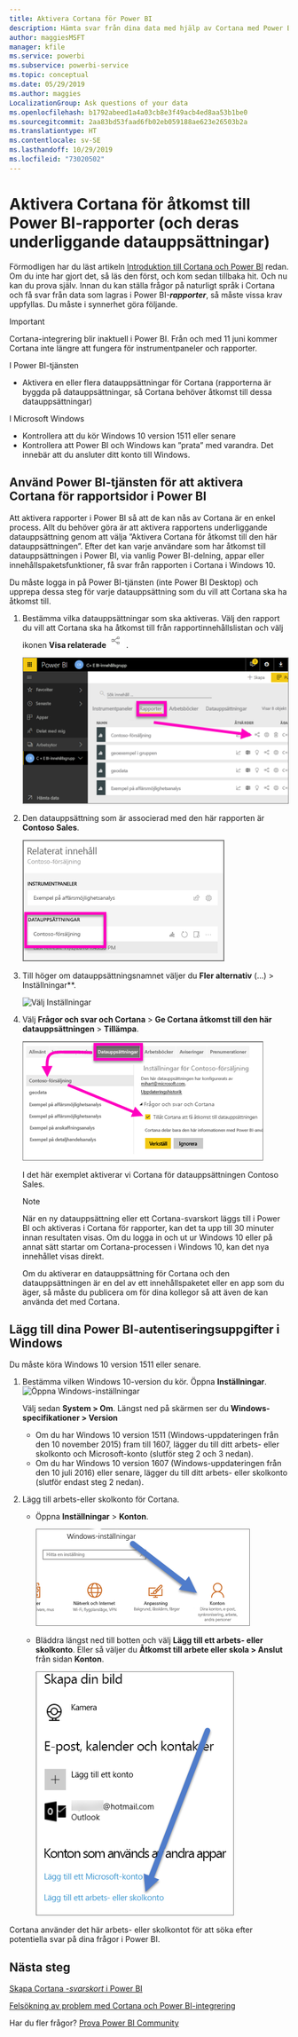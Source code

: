 ```yaml
---
title: Aktivera Cortana för Power BI
description: Hämta svar från dina data med hjälp av Cortana med Power BI. Aktivera Cortana för varje Power BI-datauppsättning och aktivera sedan Cortana så att hon får åtkomst till dina datauppsättningar från Windows-enheter.
author: maggiesMSFT
manager: kfile
ms.service: powerbi
ms.subservice: powerbi-service
ms.topic: conceptual
ms.date: 05/29/2019
ms.author: maggies
LocalizationGroup: Ask questions of your data
ms.openlocfilehash: b1792abeed1a4a03cb8e3f49acb4ed8aa53b1be0
ms.sourcegitcommit: 2aa83bd53faad6fb02eb059188ae623e26503b2a
ms.translationtype: HT
ms.contentlocale: sv-SE
ms.lasthandoff: 10/29/2019
ms.locfileid: "73020502"
---
```

# <a name="enable-cortana-to-access-power-bi-reports-and-their-underlying-datasets"></a>Aktivera Cortana för åtkomst till Power BI-rapporter (och deras underliggande datauppsättningar)
Förmodligen har du läst artikeln [Introduktion till Cortana och Power BI](service-cortana-intro.md) redan. Om du inte har gjort det, så läs den först, och kom sedan tillbaka hit. Och nu kan du prova själv.  Innan du kan ställa frågor på naturligt språk i Cortana och få svar från data som lagras i Power BI-***rapporter***, så måste vissa krav uppfyllas. Du måste i synnerhet göra följande.

> [!IMPORTANT]
> Cortana-integrering blir inaktuell i Power BI. Från och med 11 juni kommer Cortana inte längre att fungera för instrumentpaneler och rapporter.

I Power BI-tjänsten

* Aktivera en eller flera datauppsättningar för Cortana (rapporterna är byggda på datauppsättningar, så Cortana behöver åtkomst till dessa datauppsättningar)

I Microsoft Windows

* Kontrollera att du kör Windows 10 version 1511 eller senare
* Kontrollera att Power BI och Windows kan ”prata” med varandra. Det innebär att du ansluter ditt konto till Windows.

## <a name="use-power-bi-service-to-enable-cortana-to-access-report-pages-in-power-bi"></a>Använd Power BI-tjänsten för att aktivera Cortana för rapportsidor i Power BI
Att aktivera rapporter i Power BI så att de kan nås av Cortana är en enkel process.  Allt du behöver göra är att aktivera rapportens underliggande datauppsättning genom att välja ”Aktivera Cortana för åtkomst till den här datauppsättningen”. Efter det kan varje användare som har åtkomst till datauppsättningen i Power BI, via vanlig Power BI-delning, appar eller innehållspaketsfunktioner, få svar från rapporten i Cortana i Windows 10.

Du måste logga in på Power BI-tjänsten (inte Power BI Desktop) och upprepa dessa steg för varje datauppsättning som du vill att Cortana ska ha åtkomst till.

1. Bestämma vilka datauppsättningar som ska aktiveras. Välj den rapport du vill att Cortana ska ha åtkomst till från rapportinnehållslistan och välj ikonen **Visa relaterade** ![](media/service-cortana-enable/power-bi-cortana-view-related-icon.png) .
   
    ![Visa relaterat innehåll](media/service-cortana-enable/power-bi-view-related.png)
2. Den datauppsättning som är associerad med den här rapporten är **Contoso Sales**.
   
    ![Datauppsättningen Contoso Sales](media/service-cortana-enable/power-bi-identify-dataset.png)
3. Till höger om datauppsättningsnamnet väljer du **Fler alternativ** (...) > Inställningar**.  
   
    ![Välj Inställningar](media/service-cortana-enable/power-bi-settings-cortana.png)
4. Välj **Frågor och svar och Cortana** > **Ge Cortana åtkomst till den här datauppsättningen** > **Tillämpa**.
   
   ![Cortana har åtkomst till datauppsättning](media/service-cortana-enable/power-bi-cortana-enable-new.png)
   
   I det här exemplet aktiverar vi Cortana för datauppsättningen Contoso Sales.
   
   > [!NOTE]
   > När en ny datauppsättning eller ett Cortana-svarskort läggs till i Power BI och aktiveras i Cortana för rapporter, kan det ta upp till 30 minuter innan resultaten visas. Om du logga in och ut ur Windows 10 eller på annat sätt startar om Cortana-processen i Windows 10, kan det nya innehållet visas direkt.
   > 
   > Om du aktiverar en datauppsättning för Cortana och den datauppsättningen är en del av ett innehållspaketet eller en app som du äger, så måste du publicera om för dina kollegor så att även de kan använda det med Cortana.
   > 
   > 

## <a name="add-your-power-bi-credentials-to-windows"></a>Lägg till dina Power BI-autentiseringsuppgifter i Windows
Du måste köra Windows 10 version 1511 eller senare.

1. Bestämma vilken Windows 10-version du kör. Öppna **Inställningar**.
    ![Öppna Windows-inställningar](media/service-cortana-enable/power-bi-cortana-windows.png)

    Välj sedan **System > Om**. Längst ned på skärmen ser du **Windows-specifikationer > Version**

   * Om du har Windows 10 version 1511 (Windows-uppdateringen från den 10 november 2015) fram till 1607, lägger du till ditt arbets- eller skolkonto och Microsoft-konto (slutför steg 2 och 3 nedan).
   * Om du har Windows 10 version 1607 (Windows-uppdateringen från den 10 juli 2016) eller senare, lägger du till ditt arbets- eller skolkonto (slutför endast steg 2 nedan).
1. Lägg till arbets-eller skolkonto för Cortana.
   
   * Öppna **Inställningar** > **Konton**.
     
       ![Inställningar – Konton](media/service-cortana-enable/power-bi-windows-accounts.png)
   * Bläddra längst ned till botten och välj **Lägg till ett arbets- eller skolkonto**. Eller så väljer du **Åtkomst till arbete eller skola > Anslut** från sidan **Konton**.
     
     ![Lägg till arbetskonto](media/service-cortana-enable/power-bi-add-work-account2.png)

Cortana använder det här arbets- eller skolkontot för att söka efter potentiella svar på dina frågor i Power BI.

## <a name="next-steps"></a>Nästa steg
[Skapa Cortana *-svarskort* i Power BI](service-cortana-answer-cards.md)

[Felsökning av problem med Cortana och Power BI-integrering](service-cortana-troubleshoot.md)

Har du fler frågor? [Prova Power BI Community](http://community.powerbi.com/)

